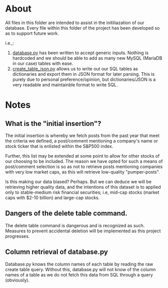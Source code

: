 # About
All files in this folder are intended to assist in the initiliazation of our database. Every file within this folder of the project has been developed so as to support future work. 

i.e.,: 
1. [database.py](/initialization/database.py) has been written to accept generic inputs. Nothing is hardcoded and we should be able to add as many new MySQL (MariaDB in our case) tables with ease. 
2. [create_table_json.py](/initialization/create_table_json.py) allows us to write out our SQL tables as dictionaries and export them in JSON format for later parsing. This is purely due to personal preference/opinion, but dictionaries/JSON is a very readable and maintainble format to write SQL.

# Notes
## What is the "initial insertion"?
The initial insertion is whereby we fetch posts from the past year that meet the criteria we defined, a post/comment mentioning a company's name or stock ticker that is enlisted within the S&P500 index.

Further, this list may be extended at some point to allow for other stocks of our choosing to be included. The reason we have opted for such a means of post/comment selection is so as not to retrieve posts mentioning companies with very low market caps, as this will retrieve low-quality "pumper-posts".

Is this making our data biased? Perhaps. But we can deduce we will be retrieving higher quality data, and the intentions of this dataset is to applied only to stable-medium risk financial securities; i.e, mid-cap stocks (market caps with $2-10 billion) and large-cap stocks.

## Dangers of the delete table command.
The delete table command is dangerous and is recognized as such. Measures to prevent accidental deletion will be implemented as this project progresses.

## Column retrieval of database.py
Database.py knows the column names of each table by reading the raw create table query. Without this, database.py will not know of the column names of a table as we do not fetch this data from SQL through a query (obviously).